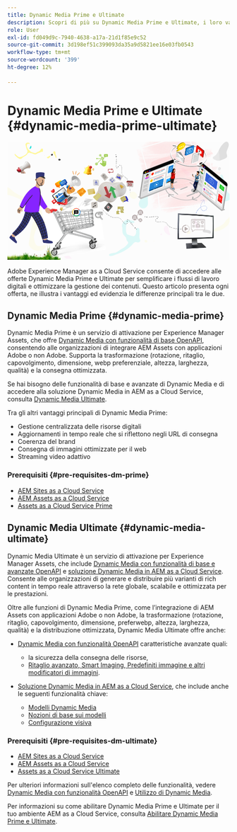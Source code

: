 ```yaml
---
title: Dynamic Media Prime e Ultimate
description: Scopri di più su Dynamic Media Prime e Ultimate, i loro vantaggi e le differenze tra i due.
role: User
exl-id: fd049d9c-7940-4638-a17a-21d1f85e9c52
source-git-commit: 3d198ef51c399093da35a9d5821ee16e03fb0543
workflow-type: tm+mt
source-wordcount: '399'
ht-degree: 12%

---
```


# Dynamic Media Prime e Ultimate {#dynamic-media-prime-ultimate}

![Banner Dynamic Media](/help/assets/assets/dm-pnp-banner.png)

Adobe Experience Manager as a Cloud Service consente di accedere alle offerte Dynamic Media Prime e Ultimate per semplificare i flussi di lavoro digitali e ottimizzare la gestione dei contenuti. Questo articolo presenta ogni offerta, ne illustra i vantaggi ed evidenzia le differenze principali tra le due.

## Dynamic Media Prime {#dynamic-media-prime}

Dynamic Media Prime è un servizio di attivazione per Experience Manager Assets, che offre [Dynamic Media con funzionalità di base OpenAPI](/help/assets/dynamic-media-open-apis-overview.md), consentendo alle organizzazioni di integrare AEM Assets con applicazioni Adobe o non Adobe. Supporta la trasformazione (rotazione, ritaglio, capovolgimento, dimensione, webp preferenziale, altezza, larghezza, qualità) e la consegna ottimizzata.

Se hai bisogno delle funzionalità di base e avanzate di Dynamic Media e di accedere alla soluzione Dynamic Media in AEM as a Cloud Service, consulta [Dynamic Media Ultimate](#dynamic-media-ultimate).

Tra gli altri vantaggi principali di Dynamic Media Prime:

* Gestione centralizzata delle risorse digitali
* Aggiornamenti in tempo reale che si riflettono negli URL di consegna
* Coerenza del brand
* Consegna di immagini ottimizzate per il web
* Streaming video adattivo

### Prerequisiti {#pre-requisites-dm-prime}

* [AEM Sites as a Cloud Service](/help/sites-cloud/authoring/quick-start.md)
* [AEM Assets as a Cloud Service](/help/assets/overview.md)
* [Assets as a Cloud Service Prime](/help/assets/assets-prime.md)

## Dynamic Media Ultimate {#dynamic-media-ultimate}

Dynamic Media Ultimate è un servizio di attivazione per Experience Manager Assets, che include [Dynamic Media con funzionalità di base e avanzate OpenAPI](/help/assets/dynamic-media-open-apis-overview.md) e [soluzione Dynamic Media in AEM as a Cloud Service](/help/assets/dynamic-media/dynamic-media.md). Consente alle organizzazioni di generare e distribuire più varianti di rich content in tempo reale attraverso la rete globale, scalabile e ottimizzata per le prestazioni.

Oltre alle funzioni di Dynamic Media Prime, come l’integrazione di AEM Assets con applicazioni Adobe o non Adobe, la trasformazione (rotazione, ritaglio, capovolgimento, dimensione, preferwebp, altezza, larghezza, qualità) e la distribuzione ottimizzata, Dynamic Media Ultimate offre anche:

* [Dynamic Media con funzionalità OpenAPI](/help/assets/dynamic-media-open-apis-overview.md) caratteristiche avanzate quali:

   * la sicurezza della consegna delle risorse,
   * [Ritaglio avanzato, Smart Imaging, Predefiniti immagine e altri modificatori di immagini](https://adobe-aem-assets-delivery.redoc.ly/#operation/getAssetSeoFormat).

* [Soluzione Dynamic Media in AEM as a Cloud Service](/help/assets/dynamic-media/dynamic-media.md), che include anche le seguenti funzionalità chiave:

   * [Modelli Dynamic Media](/help/assets/dynamic-media/dynamic-media-templates.md)
   * [Nozioni di base sui modelli](https://experienceleague.adobe.com/en/docs/dynamic-media-classic/using/template-basics/quick-start-template-basics)
   * [Configurazione visiva](https://experienceleague.adobe.com/en/docs/dynamic-media-classic/using/master-files/vignette-window-covering-cabinet-files)

### Prerequisiti {#pre-requisites-dm-ultimate}

* [AEM Sites as a Cloud Service](/help/sites-cloud/authoring/quick-start.md)
* [AEM Assets as a Cloud Service](/help/assets/overview.md)
* [Assets as a Cloud Service Ultimate](/help/assets/assets-ultimate-overview.md)

Per ulteriori informazioni sull&#39;elenco completo delle funzionalità, vedere [Dynamic Media con funzionalità OpenAPI](/help/assets/dynamic-media-open-apis-overview.md) e [Utilizzo di Dynamic Media](/help/assets/dynamic-media/dynamic-media.md).

Per informazioni su come abilitare Dynamic Media Prime e Ultimate per il tuo ambiente AEM as a Cloud Service, consulta [Abilitare Dynamic Media Prime e Ultimate](/help/assets/dynamic-media/enable-dynamic-media-prime-and-ultimate.md).
